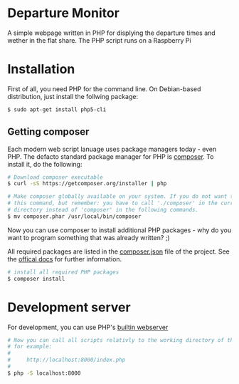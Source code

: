 # Departure Monitor

A simple webpage written in PHP for displying the departure times
and wether in the flat share. The PHP script runs on a
Raspberry Pi

# Installation

First of all, you need PHP for the command line. On Debian-based
distribution, just install the follwing package:

```bash
$ sudo apt-get install php5-cli
```

## Getting composer

Each modern web script lanuage uses package managers today - even PHP. The
defacto standard package manager for PHP is [composer](https://getcomposer.org).
To install it, do the following:

```bash
# Download composer executable
$ curl -sS https://getcomposer.org/installer | php

# Make composer globally available on your system. If you do not want that, skip
# this command, but remember: you have to call './composer' in the current
# directory instead of 'composer' in the following commands.
$ mv composer.phar /usr/local/bin/composer
```

Now you can use composer to install additional PHP packages - why do you want
to program something that was already written? ;)

All required packages are listed in the [composer.json](composer.json) file of
the project. See the [offical docs](https://getcomposer.org/doc/) for further
information.

```bash
# install all required PHP packages
$ composer install
```


# Development server

For development, you can use PHP's [builtin webserver](http://php.net/manual/en/features.commandline.webserver.php)

```bash
# Now you can call all scripts relativly to the working directory of the server,
# for example:
# 
#     http://localhost:8000/index.php
# 
$ php -S localhost:8000
```
